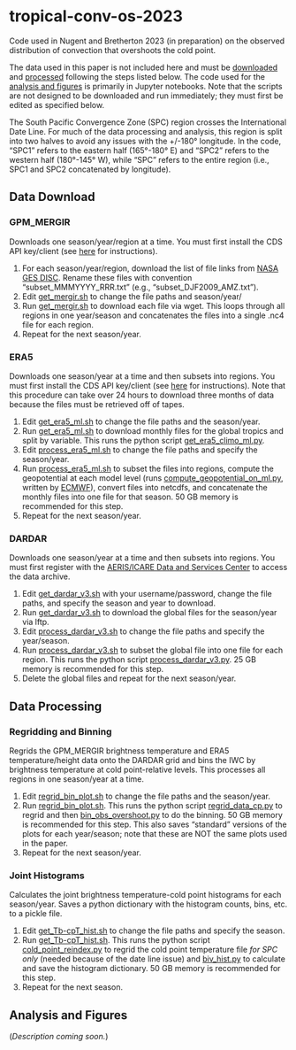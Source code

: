 # tropical-conv-os-2023
Code used in Nugent and Bretherton 2023 (in preparation) on the observed distribution of convection that overshoots the cold point. 

The data used in this paper is not included here and must be [downloaded](https://github.com/jacnugent/tropical-conv-os-2023/#data-download) and [processed](https://github.com/jacnugent/tropical-conv-os-2023/#data-processing) following the steps listed below. The code used for the [analysis and figures](https://github.com/jacnugent/tropical-conv-os-2023/#analysis-and-figures) is primarily in Jupyter notebooks. Note that the scripts are not designed to be downloaded and run immediately; they must first be edited as specified below.

The South Pacific Convergence Zone (SPC) region crosses the International Date Line. For much of the data processing and analysis, this region is split into two halves to avoid any issues with the +/-180° longitude. In the code, “SPC1” refers to the eastern half (165°-180° E) and “SPC2” refers to the western half (180°-145° W), while “SPC” refers to the entire region (i.e., SPC1 and SPC2 concatenated by longitude).

## Data Download
### GPM_MERGIR
Downloads one season/year/region at a time. You must first install the CDS API key/client (see [here]( https://cds.climate.copernicus.eu/api-how-to) for instructions).
1. For each season/year/region, download the list of file links from [NASA GES DISC]( https://disc.gsfc.nasa.gov/datasets/GPM_MERGIR_1/summary). Rename these files with convention “subset_MMMYYYY_RRR.txt” (e.g., “subset_DJF2009_AMZ.txt”). 
2. Edit [get_mergir.sh](shell_scripts/get_mergir.sh) to change the file paths and season/year/
3. Run [get_mergir.sh](shell_scripts/get_mergir.sh) to download each file via wget. This loops through all regions in one year/season and concatenates the files into a single .nc4 file for each region.
4. Repeat for the next season/year.


### ERA5
Downloads one season/year at a time and then subsets into regions. You must first install the CDS API key/client (see [here]( https://cds.climate.copernicus.eu/api-how-to) for instructions). Note that this procedure can take over 24 hours to download three months of data because the files must be retrieved off of tapes.
1.	Edit [get_era5_ml.sh](shell_scripts/get_era5_ml.sh) to change the file paths and the season/year. 
2.	Run [get_era5_ml.sh](shell_scripts/get_era5_ml.sh) to download monthly files for the global tropics and split by variable. This runs the python script [get_era5_climo_ml.py](python_scripts/get_era5_climo_ml.py).
3.	Edit [process_era5_ml.sh](shell_scripts/process_era5_ml.sh) to change the file paths and specify the season/year.
4.	Run [process_era5_ml.sh](shell_scripts/process_era5_ml.sh) to subset the files into regions, compute the geopotential at each model level (runs [compute_geopotential_on_ml.py](python_scripts/compute_geopotential_on_ml.py), written by [ECMWF]( https://confluence.ecmwf.int/display/CKB/ERA5%3A+compute+pressure+and+geopotential+on+model+levels%2C+geopotential+height+and+geometric+height#heading-Geopotentialonmodellevels)), convert files into netcdfs, and concatenate the monthly files into one file for that season. 50 GB memory is recommended for this step.
5.	Repeat for the next season/year.

### DARDAR
Downloads one season/year at a time and then subsets into regions. You must first register with the [AERIS/ICARE Data and Services Center](https://www.icare.univ-lille.fr/) to access the data archive.
1.	Edit [get_dardar_v3.sh](shell_scripts/get_dardar_v3.sh) with your username/password, change the file paths, and specify the season and year to download.
2.	Run [get_dardar_v3.sh](shell_scripts/get_dardar_v3.sh) to download the global files for the season/year via lftp.
3.	Edit [process_dardar_v3.sh](shell_scripts/process_dardar_v3.sh) to change the file paths and specify the year/season.
4.	Run [process_dardar_v3.sh](shell_scripts/get_dardar_v3.sh)  to subset the global file into one file for each region. This runs the python script [process_dardar_v3.py](python_scripts/process_dardar_v3.py). 25 GB memory is recommended for this step.
5.	Delete the global files and repeat for the next season/year.

## Data Processing
### Regridding and Binning
Regrids the GPM_MERGIR brightness temperature and ERA5 temperature/height data onto the DARDAR grid and bins the IWC by brightness temperature at cold point-relative levels. This processes all regions in one season/year at a time.
1.	Edit [regrid_bin_plot.sh]( shell_scripts/regrid_bin_plot.sh) to change the file paths and the season/year. 
2.	Run [regrid_bin_plot.sh](shell_scripts/regrid_bin_plot.sh). This runs the python script [regrid_data_cp.py](python_scripts/regrid_data_cp.py) to regrid and then [bin_obs_overshoot.py](python_scripts/bin_obs_overshoot.py) to do the binning. 50 GB memory is recommended for this step. This also saves “standard” versions of the plots for each year/season; note that these are NOT the same plots used in the paper. 
3.	Repeat for the next season/year.

### Joint Histograms
Calculates the joint brightness temperature-cold point histograms for each season/year. Saves a python dictionary with the histogram counts, bins, etc. to a pickle file.
1.	Edit [get_Tb-cpT_hist.sh](shell_scripts/get_Tb-cpT_hist.sh) to change the file paths and specify the season. 
2.	Run [get_Tb-cpT_hist.sh](shell_scripts/get_Tb-cpT_hist.sh). This runs the python script [cold_point_reindex.py](python_scripts/cold_point_reindex.py) to regrid the cold point temperature file _for SPC only_ (needed because of the date line issue) and [biv_hist.py](python_scripts/cold_point_reindex.py) to calculate and save the histogram dictionary. 50 GB memory is recommended for this step.
3.	Repeat for the next season.


## Analysis and Figures
(_Description coming soon._)
